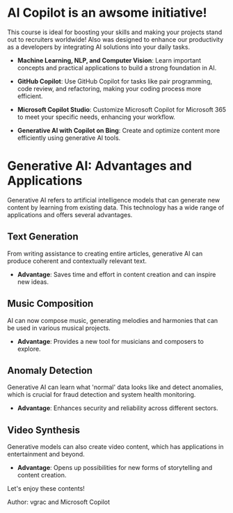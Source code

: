 # AI Copilot is an awsome initiative!

This course is ideal for boosting your skills and making your projects stand out to recruiters worldwide! Also was designed to enhance our productivity as a developers by integrating AI solutions into your daily tasks. 

- **Machine Learning, NLP, and Computer Vision**: Learn important concepts and practical applications to build a strong foundation in AI.

- **GitHub Copilot**: Use GitHub Copilot for tasks like pair programming, code review, and refactoring, making your coding process more efficient.

- **Microsoft Copilot Studio**: Customize Microsoft Copilot for Microsoft 365 to meet your specific needs, enhancing your workflow.
- **Generative AI with Copilot on Bing**: Create and optimize content more efficiently using generative AI tools.

# Generative AI: Advantages and Applications
Generative AI refers to artificial intelligence models that can generate new content by learning from existing data. This technology has a wide range of applications and offers several advantages.

## Text Generation
From writing assistance to creating entire articles, generative AI can produce coherent and contextually relevant text.
- **Advantage**: Saves time and effort in content creation and can inspire new ideas.


## Music Composition
AI can now compose music, generating melodies and harmonies that can be used in various musical projects.
- **Advantage**: Provides a new tool for musicians and composers to explore.

## Anomaly Detection
Generative AI can learn what 'normal' data looks like and detect anomalies, which is crucial for fraud detection and system health monitoring.
- **Advantage**: Enhances security and reliability across different sectors.

## Video Synthesis
Generative models can also create video content, which has applications in entertainment and beyond.
- **Advantage**: Opens up possibilities for new forms of storytelling and content creation.

Let's enjoy these contents!

Author: vgrac and Microsoft Copilot

